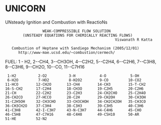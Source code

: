 # UNICORN
 UNsteady Ignition and Combustion with ReactioNs


                     WEAK-COMPRESSIBLE FLOW SOLUTION
            (UNSTEADY EQUATIONS FOR CHEMICALLY REACTING FLOWS)
                                                      Viswanath R Katta
                                                                       
       Combustion of Heptane with Sandiego Mechanism (2005/12/01)   
          http://www-mae.ucsd.edu/~combustion/cermech/                                     
		  
		  
   FUEL: 1 - H2,  2--CH4,  3--CH3OH,  4--C2H2, 5--C2H4, 6--C2H6, 
         7--C3H8, 8--C3H6, 9--CH2O,  10--CO,  11--C7H16
		 
     1-H2          2-O2          3-H           4-O           5-OH        
     6-H2O         7-HO2         8-H2O2        9-CO         10-CO2       
    11-HCO        12-CH2O       13-CH4        14-CH3        15-T-CH2     
    16-S-CH2      17-C2H4       18-CH3O       19-C2H5       20-C2H6      
    21-CH         22-C2H2       23-C2H3       24-CH2CHO     25-C2H4O     
    26-CH2CO      27-HCCO       28-C2H        29-CH2OH      30-CH3OH     
    31-C2H5OH     32-CH3CHO     33-CH3CHOH    34-CH2CH2OH   35-CH3CO     
    36-CH3CH2O    37-C3H4       38-C3H3       39-C3H5       40-C3H6      
    41-C3H8       42-I-C3H7     43-N-C3H7     44-C4H6       45-CHO       
    46-C5H8       47-C7H16      48-C4H8       49-C5H10      50-AR        
    51-HE         52-N2        

                           

